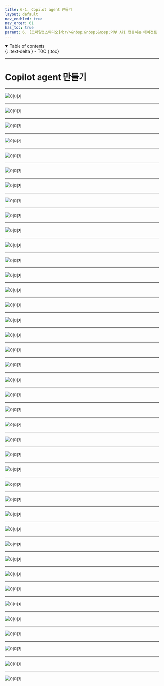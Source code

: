 ```yaml
---
title: 6-1. Copilot agent 만들기
layout: default
nav_enabled: true
nav_order: 61
has_toc: true
parent: 6. [코파일럿스튜디오]<br/>&nbsp;&nbsp;&nbsp;외부 API 연동하는 에이전트
---
```


<details open markdown="block">
  <summary>
    Table of contents
  </summary>
  {: .text-delta }
- TOC
{:toc}
</details>

---

# Copilot agent 만들기


---



![이미지](../assets/60/61_01.png) 

---

![이미지](../assets/60/61_02.png) 

---

![이미지](../assets/60/61_03.png) 

---

![이미지](../assets/60/61_04.png) 

---

![이미지](../assets/60/61_05.png) 

---

![이미지](../assets/60/61_06.png) 

---

![이미지](../assets/60/61_07.png) 

---

![이미지](../assets/60/61_08.png) 

---

![이미지](../assets/60/61_09.png) 

---

![이미지](../assets/60/61_10.png) 

---

![이미지](../assets/60/61_11.png) 

---

![이미지](../assets/60/61_12.png) 

---

![이미지](../assets/60/61_13.png) 

---

![이미지](../assets/60/61_14.png) 

---

![이미지](../assets/60/61_15.png) 

---

![이미지](../assets/60/61_16.png) 

---

![이미지](../assets/60/61_17.png) 

---

![이미지](../assets/60/61_18.png) 

---

![이미지](../assets/60/61_19.png) 

---

![이미지](../assets/60/61_20.png) 

---

![이미지](../assets/60/61_21.png) 

---

![이미지](../assets/60/61_22.png) 

---

![이미지](../assets/60/61_23.png) 

---

![이미지](../assets/60/61_24.png) 

---

![이미지](../assets/60/61_25.png) 

---

![이미지](../assets/60/61_26.png) 

---

![이미지](../assets/60/61_27.png) 

---

![이미지](../assets/60/61_28.png) 

---

![이미지](../assets/60/61_29.png) 

---

![이미지](../assets/60/61_30.png) 

---

![이미지](../assets/60/61_31.png) 

---

![이미지](../assets/60/61_32.png) 

---

![이미지](../assets/60/61_33.png) 

---

![이미지](../assets/60/61_34.png) 

---

![이미지](../assets/60/61_35.png) 

---

![이미지](../assets/60/61_36.png) 

---

![이미지](../assets/60/61_37.png) 

---

![이미지](../assets/60/61_38.png) 

---

![이미지](../assets/60/61_39.png) 

---

![이미지](../assets/60/61_40.png)